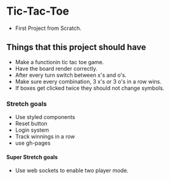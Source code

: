 # Tic-Tac-Toe

* First Project from Scratch. 

## Things that this project should have 

* Make a functionin tic tac toe game. 
* Have the board render correctly.
* After every turn switch between x's and o's.
* Make sure every combination, 3 x's or 3 o's in a row wins. 
* If boxes get clicked twice they should not change symbols.

### Stretch goals 

* Use styled components
* Reset button 
* Login system 
* Track winnings in a row 
* use gh-pages 

#### Super Stretch goals

* Use web sockets to enable two player mode. 
